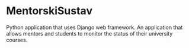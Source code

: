 # MentorskiSustav

Python application that uses Django web framework.
An application that allows mentors and students to monitor the status of their university courses.
